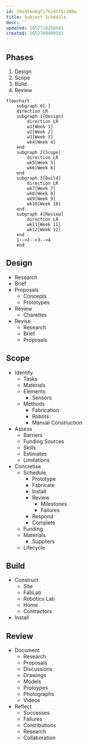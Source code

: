 ```yaml
---
id: 19x95kn6gfj7k24tf5r390w
title: Subject Schedule
desc: ''
updated: 1652710256581
created: 1652709409182
---
```


## Phases

1. Design
2. Scope
3. Build
4. Review

```mermaid
flowchart
    subgraph 0[ ]
    direction LR
    subgraph 1[Design]
        direction LR
        w1[Week 1]
        w2[Week 2]
        w3[Week 3]
        wk4[Week 4]
    end
    subgraph 2[Scope]
        direction LR
        wk5[Week 5]
        wk6[Week 6]
    end
    subgraph 3[Build]
        direction LR
        wk7[Week 7]
        wk8[Week 8]
        wk9[Week 9]
        wk10[Week 10]
    end
    subgraph 4[Review]
        direction LR
        wk11[Week 11]
        wk12[Week 12]
    end
    1-->2-->3-->4
    end
```

## Design

- Research
- Brief
- Proposals
  - Concepts
  - Prototypes
- Review
  - Charettes
- Revise
  - Research
  - Brief
  - Proposals

## Scope

- Identify
  - Tasks
  - Materials
  - Elements
    - Sensors
  - Methods
    - Fabrication
    - Robots
    - Manual Construction
- Assess
  - Barriers
  - Funding Sources
  - Skills
  - Estimates
  - Limitations
- Concretise
  - Schedule
    - Prototype
    - Fabricate
    - Install
    - Review
      - Milestones
      - Failures
    - Respond
    - Complete
  - Funding
  - Materials
    - Suppliers
  - Lifecycle

## Build

- Construct
  - Site
  - FabLab
  - Robotics Lab
  - Home
  - Contractors
- Install

## Review

- Document
  - Research
  - Proposals
  - Discussions
  - Drawings
  - Models
  - Protoypes
  - Photographs
  - Videos
- Reflect
  - Successes
  - Failures
  - Contributions
  - Research
  - Collaboration
